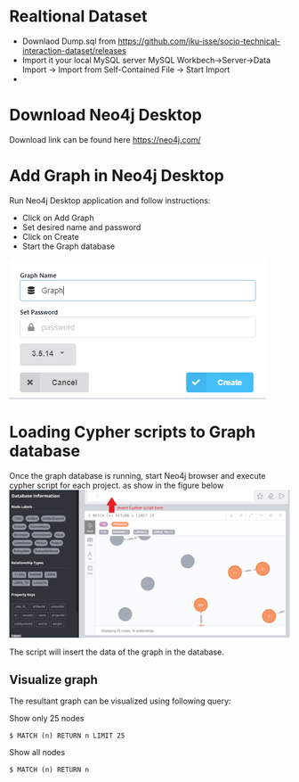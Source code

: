 # Realtional Dataset
- Downlaod Dump.sql from https://github.com/jku-isse/socio-technical-interaction-dataset/releases
- Import it your local MySQL server MySQL Workbech->Server->Data Import -> Import from Self-Contained File -> Start Import
-

# Download Neo4j Desktop

Download link can be found here https://neo4j.com/

# Add Graph in Neo4j Desktop

Run Neo4j Desktop application and follow instructions:

- Click on Add Graph
- Set desired name and password
- Click on Create
- Start the Graph database

![GitHub Logo](/AddGraph.PNG)


# Loading Cypher scripts to Graph database

Once the graph database is running, start Neo4j browser and execute cypher script for each project.
as show in the figure below
![GitHub Logo](/browser.png)

The script will insert the data of the graph in the database.

## Visualize graph

The resultant graph can be visualized using following query:


Show only 25 nodes
```
$ MATCH (n) RETURN n LIMIT 25
```

Show all nodes
```
$ MATCH (n) RETURN n
```
